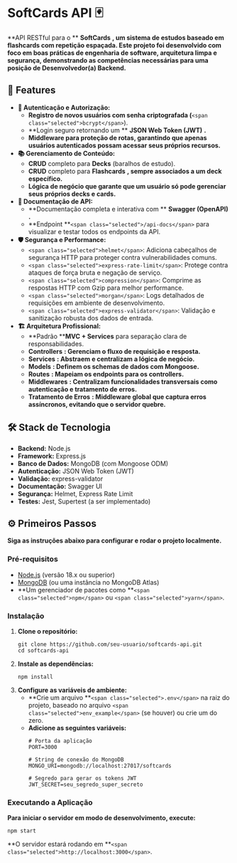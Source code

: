 
# SoftCards API 🃏

**API RESTful para o ** **SoftCards** **, um sistema de estudos baseado em flashcards com repetição espaçada. Este projeto foi desenvolvido com foco em boas práticas de engenharia de software, arquitetura limpa e segurança, demonstrando as competências necessárias para uma posição de Desenvolvedor(a) Backend.**

## 🚀 Features

* **🔐 Autenticação e Autorização:**
  * **Registro de novos usuários com senha criptografada (**`<span class="selected">bcrypt</span>`).
  * **Login seguro retornando um ** **JSON Web Token (JWT)** **.**
  * **Middleware para proteção de rotas, garantindo que apenas usuários autenticados possam acessar seus próprios recursos.**
* **📚 Gerenciamento de Conteúdo:**
  * **CRUD** completo para **Decks** (baralhos de estudo).
  * **CRUD** completo para  **Flashcards** **, sempre associados a um deck específico.**
  * **Lógica de negócio que garante que um usuário só pode gerenciar seus próprios decks e cards.**
* **📄 Documentação de API:**
  * **Documentação completa e interativa com ** **Swagger (OpenAPI)** **.**
  * **Endpoint **`<span class="selected">/api-docs</span>` para visualizar e testar todos os endpoints da API.
* **🛡️ Segurança e Performance:**
  * `<span class="selected">helmet</span>`: Adiciona cabeçalhos de segurança HTTP para proteger contra vulnerabilidades comuns.
  * `<span class="selected">express-rate-limit</span>`: Protege contra ataques de força bruta e negação de serviço.
  * `<span class="selected">compression</span>`: Comprime as respostas HTTP com Gzip para melhor performance.
  * `<span class="selected">morgan</span>`: Logs detalhados de requisições em ambiente de desenvolvimento.
  * `<span class="selected">express-validator</span>`: Validação e sanitização robusta dos dados de entrada.
* **🏗️ Arquitetura Profissional:**
  * **Padrão ****MVC + Services** para separação clara de responsabilidades.
  * **Controllers** **: Gerenciam o fluxo de requisição e resposta.**
  * **Services** **: Abstraem e centralizam a lógica de negócio.**
  * **Models** **: Definem os schemas de dados com Mongoose.**
  * **Routes** **: Mapeiam os endpoints para os controllers.**
  * **Middlewares** **: Centralizam funcionalidades transversais como autenticação e tratamento de erros.**
  * **Tratamento de Erros** **: Middleware global que captura erros assíncronos, evitando que o servidor quebre.**

## 🛠️ Stack de Tecnologia

* **Backend:** Node.js
* **Framework:** Express.js
* **Banco de Dados:** MongoDB (com Mongoose ODM)
* **Autenticação:** JSON Web Token (JWT)
* **Validação:** express-validator
* **Documentação:** Swagger UI
* **Segurança:** Helmet, Express Rate Limit
* **Testes:** Jest, Supertest (a ser implementado)

## ⚙️ Primeiros Passos

**Siga as instruções abaixo para configurar e rodar o projeto localmente.**

### Pré-requisitos

* [Node.js](https://nodejs.org/ "null") (versão 18.x ou superior)
* [MongoDB](https://www.mongodb.com/try/download/community "null") (ou uma instância no MongoDB Atlas)
* **Um gerenciador de pacotes como **`<span class="selected">npm</span>` ou `<span class="selected">yarn</span>`.

### Instalação

1. **Clone o repositório:**
   ```
   git clone https://github.com/seu-usuario/softcards-api.git
   cd softcards-api

   ```
2. **Instale as dependências:**
   ```
   npm install

   ```
3. **Configure as variáveis de ambiente:**
   * **Crie um arquivo **`<span class="selected">.env</span>` na raiz do projeto, baseado no arquivo `<span class="selected">env_example</span>` (se houver) ou crie um do zero.
   * **Adicione as seguintes variáveis:**
     ```
     # Porta da aplicação
     PORT=3000

     # String de conexão do MongoDB
     MONGO_URI=mongodb://localhost:27017/softcards

     # Segredo para gerar os tokens JWT
     JWT_SECRET=seu_segredo_super_secreto

     ```

### Executando a Aplicação

**Para iniciar o servidor em modo de desenvolvimento, execute:**

```
npm start

```

**O servidor estará rodando em **`<span class="selected">http://localhost:3000</span>`.
